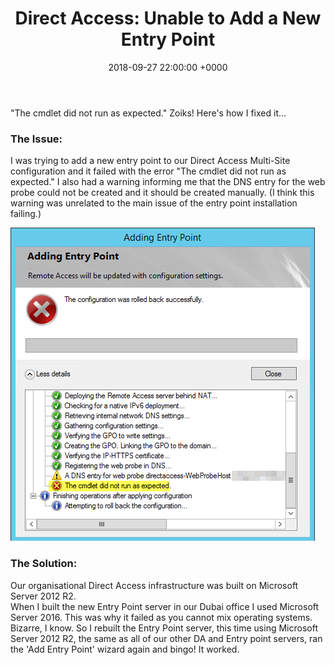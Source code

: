 ﻿---
layout: post
title:  "Direct Access: Unable to Add a New Entry Point"
date:   2018-09-27 22:00:00 +0000
categories: DirectAccess
tags: [directaccess]
---
"The cmdlet did not run as expected." Zoiks!  Here's how I fixed it...

### The Issue:
I was trying to add a new entry point to our Direct Access Multi-Site configuration and it failed with the error "The cmdlet did not run as expected."
I also had a warning informing me that the DNS entry for the web probe could not be created and it should be created manually. (I think this warning was unrelated to the main issue of the entry point installation failing.)

![](/images/DAEntryPointErr.png)

### The Solution:
Our organisational Direct Access infrastructure was built on Microsoft Server 2012 R2.  
When I built the new Entry Point server in our Dubai office I used Microsoft Server 2016.  This was why it failed as you cannot mix operating systems.
Bizarre, I know.
So I rebuilt the Entry Point server, this time using Microsoft Server 2012 R2, the same as all of our other DA and Entry point servers, ran the 'Add Entry Point' wizard again and bingo!  It worked.